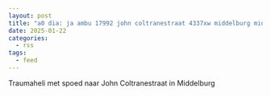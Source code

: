 ```yaml
---
layout: post
title: "a0 dia: ja ambu 17992 john coltranestraat 4337xw middelburg middbg bon 11915"
date: 2025-01-22
categories: 
  - rss
tags: 
  - feed
---
```


Traumaheli met spoed naar John Coltranestraat in Middelburg
